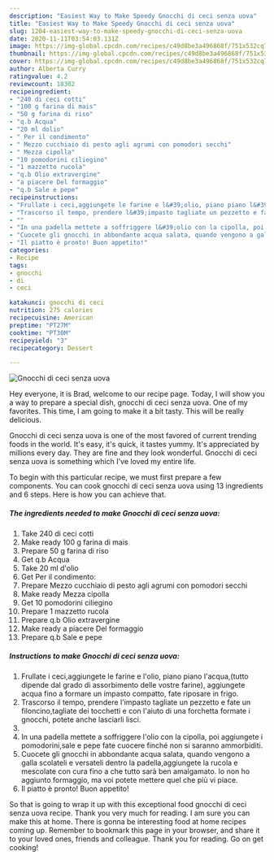 ```yaml
---
description: "Easiest Way to Make Speedy Gnocchi di ceci senza uova"
title: "Easiest Way to Make Speedy Gnocchi di ceci senza uova"
slug: 1204-easiest-way-to-make-speedy-gnocchi-di-ceci-senza-uova
date: 2020-11-11T03:54:03.131Z
image: https://img-global.cpcdn.com/recipes/c49d8be3a496868f/751x532cq70/gnocchi-di-ceci-senza-uova-recipe-main-photo.jpg
thumbnail: https://img-global.cpcdn.com/recipes/c49d8be3a496868f/751x532cq70/gnocchi-di-ceci-senza-uova-recipe-main-photo.jpg
cover: https://img-global.cpcdn.com/recipes/c49d8be3a496868f/751x532cq70/gnocchi-di-ceci-senza-uova-recipe-main-photo.jpg
author: Alberta Curry
ratingvalue: 4.2
reviewcount: 18302
recipeingredient:
- "240 di ceci cotti"
- "100 g farina di mais"
- "50 g farina di riso"
- "q.b Acqua"
- "20 ml dolio"
- " Per il condimento"
- " Mezzo cucchiaio di pesto agli agrumi con pomodori secchi"
- " Mezza cipolla"
- "10 pomodorini ciliegino"
- "1 mazzetto rucola"
- "q.b Olio extravergine"
- "a piacere Del formaggio"
- "q.b Sale e pepe"
recipeinstructions:
- "Frullate i ceci,aggiungete le farine e l&#39;olio, piano piano l&#39;acqua,(tutto dipende dal grado di assorbimento delle vostre farine), aggiungete acqua fino a formare un impasto compatto, fate riposare in frigo."
- "Trascorso il tempo, prendere l&#39;impasto tagliate un pezzetto e fate un filoncino,tagliate dei tocchetti e con l&#39;aiuto di una forchetta formate i gnocchi, potete anche lasciarli lisci."
- ""
- "In una padella mettete a soffriggere l&#39;olio con la cipolla, poi aggiungete i pomodorini,sale e pepe fate cuocere finché non si saranno ammorbiditi."
- "Cuocete gli gnocchi in abbondante acqua salata, quando vengono a galla scolateli e versateli dentro la padella,aggiungete la rucola e mescolate con cura fino a che tutto sarà ben amalgamato. Io non ho aggiunto formaggio, ma voi potete mettere quel che più vi piace."
- "Il piatto è pronto! Buon appetito!"
categories:
- Recipe
tags:
- gnocchi
- di
- ceci

katakunci: gnocchi di ceci 
nutrition: 275 calories
recipecuisine: American
preptime: "PT27M"
cooktime: "PT30M"
recipeyield: "3"
recipecategory: Dessert

---
```



![Gnocchi di ceci senza uova](https://img-global.cpcdn.com/recipes/c49d8be3a496868f/751x532cq70/gnocchi-di-ceci-senza-uova-recipe-main-photo.jpg)

Hey everyone, it is Brad, welcome to our recipe page. Today, I will show you a way to prepare a special dish, gnocchi di ceci senza uova. One of my favorites. This time, I am going to make it a bit tasty. This will be really delicious.

Gnocchi di ceci senza uova is one of the most favored of current trending foods in the world. It's easy, it's quick, it tastes yummy. It's appreciated by millions every day. They are fine and they look wonderful. Gnocchi di ceci senza uova is something which I've loved my entire life.




To begin with this particular recipe, we must first prepare a few components. You can cook gnocchi di ceci senza uova using 13 ingredients and 6 steps. Here is how you can achieve that.

<!--inarticleads1-->

##### The ingredients needed to make Gnocchi di ceci senza uova:

1. Take 240 di ceci cotti
1. Make ready 100 g farina di mais
1. Prepare 50 g farina di riso
1. Get q.b Acqua
1. Take 20 ml d&#39;olio
1. Get  Per il condimento:
1. Prepare  Mezzo cucchiaio di pesto agli agrumi con pomodori secchi
1. Make ready  Mezza cipolla
1. Get 10 pomodorini ciliegino
1. Prepare 1 mazzetto rucola
1. Prepare q.b Olio extravergine
1. Make ready a piacere Del formaggio
1. Prepare q.b Sale e pepe




<!--inarticleads2-->

##### Instructions to make Gnocchi di ceci senza uova:

1. Frullate i ceci,aggiungete le farine e l&#39;olio, piano piano l&#39;acqua,(tutto dipende dal grado di assorbimento delle vostre farine), aggiungete acqua fino a formare un impasto compatto, fate riposare in frigo.
1. Trascorso il tempo, prendere l&#39;impasto tagliate un pezzetto e fate un filoncino,tagliate dei tocchetti e con l&#39;aiuto di una forchetta formate i gnocchi, potete anche lasciarli lisci.
1. 
1. In una padella mettete a soffriggere l&#39;olio con la cipolla, poi aggiungete i pomodorini,sale e pepe fate cuocere finché non si saranno ammorbiditi.
1. Cuocete gli gnocchi in abbondante acqua salata, quando vengono a galla scolateli e versateli dentro la padella,aggiungete la rucola e mescolate con cura fino a che tutto sarà ben amalgamato. Io non ho aggiunto formaggio, ma voi potete mettere quel che più vi piace.
1. Il piatto è pronto! Buon appetito!




So that is going to wrap it up with this exceptional food gnocchi di ceci senza uova recipe. Thank you very much for reading. I am sure you can make this at home. There is gonna be interesting food at home recipes coming up. Remember to bookmark this page in your browser, and share it to your loved ones, friends and colleague. Thank you for reading. Go on get cooking!
